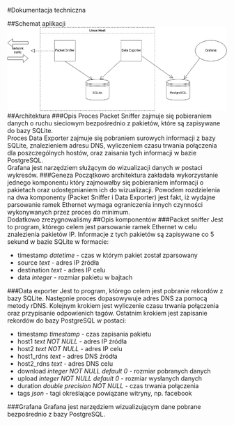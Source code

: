 #Dokumentacja techniczna

##Schemat aplikacji
![alt text](images/app-diagram.png "Schemat aplikacji")
##Architektura
###Opis
Proces Packet Sniffer zajmuje się pobieraniem danych o ruchu sieciowym
bezpośrednio z pakietów, które są zapisywane do bazy SQLite.  
Proces Data Exporter zajmuje się pobraniem surowych informacji z bazy SQLite,
znalezieniem adresu DNS, wyliczeniem czasu trwania połączenia dla poszczególnych
hostów, oraz zaisania tych informacji w bazie PostgreSQL.  
Grafana jest narzędziem służącym do wizualizacji danych w postaci wykresów.
###Geneza
Początkowo architektura zakładała wykorzystanie jednego komponentu który 
zajmowałby się pobieraniem informacji o pakietach oraz udostępnianiem ich 
do wizualizacji. Powodem rozdzielenia na dwa komponenty (Packet Sniffer
 i Data Exporter) jest fakt, iż wydajne parsowanie ramek Ethernet wymaga 
ograniczenia innych czynności wykonywanych przez proces do minimum.  
Dodatkowo zrezygnowaliśmy 
##Opis komponentów
###Packet sniffer
Jest to program, którego celem jest parsowanie ramek Ethernet w celu 
znalezienia pakietów IP. Informacje z tych pakietów 
są zapisywane co 5 sekund w bazie SQLite w formacie:

- timestamp *datetime* - czas w którym pakiet został zparsowany 
- source *text* - adres IP źródła
- destination *text* - adres IP celu
- data *integer* - rozmiar pakietu w bajtach

###Data exporter
Jest to program, którego celem jest pobranie rekordów z bazy SQLite. 
Następnie proces dopasowywuje adres DNS za pomocą metody rDNS.
Kolejnym krokiem jest wyliczenie czasu trwania połączenia oraz przypisanie odpowienich
tagów. Ostatnim krokiem jest zapisanie rekordów do bazy PostgreSQL w postaci:
- timestamp *timestamp* - czas zapisania pakietu
- host1 *text NOT NULL* - adres IP źródła
- host2 *text NOT NULL* - adres IP celu
- host1_rdns *text* - adres DNS źródła
- host2_rdns *text* - adres DNS celu
- download *integer NOT NULL default 0* - rozmiar pobranych danych
- upload *integer NOT NULL default 0* - rozmiar wysłanych danych
- duration *double precision NOT NULL* - czas trwania połączenia
- tags *json* - tagi określające powiązane witryny, np. facebook

###Grafana
Grafana jest narzędziem wizualizującym dane pobrane bezpośrednio z bazy PostgreSQL.